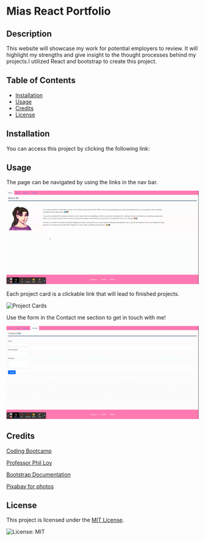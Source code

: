 # Mias React Portfolio

## Description

This website will showcase my work for potential employers to review. It will highlight my strengths and give insight to the thought processes behind my projects.I utilized React and bootstrap to create this project. 

## Table of Contents 

- [Installation](#installation)
- [Usage](#usage)
- [Credits](#credits)
- [License](#license)

## Installation

You can access this project by clicking the following link: 

## Usage
The page can be navigated by using the links in the nav bar. 

![NavBar](./public/assets/images/navSample.gif)


Each project card is a clickable link that will lead to finished projects.

![Project Cards](./public/assets/images/projectSample.gif)


Use the form in the Contact me section to get in touch with me!

![Contact Me Section](./public/assets/images/contactSample.gif)


## Credits

[Coding Bootcamp](https://courses.bootcampspot.com)

[Professor Phil Loy](https://github.com/philliploy)

[Bootstrap Documentation](https://getbootstrap.com/docs/5.3/getting-started/introduction/)

[Pixabay for photos](https://pixabay.com/)

## License

This project is licensed under the [MIT License](LICENSE).

![License: MIT](https://img.shields.io/badge/License-MIT-yellow.svg)
